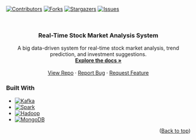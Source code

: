 <a name="readme-top"></a>
[![Contributors][contributors-shield]][contributors-url]
[![Forks][forks-shield]][forks-url]
[![Stargazers][stars-shield]][stars-url]
[![Issues][issues-shield]][issues-url]

<!-- PROJECT LOGO -->
<br />
<div align="center">
  <a href="https://github.com/phongtintruong/BigDataStockAnalyzer">
  </a>

<h3 align="center">Real-Time Stock Market Analysis System</h3>

  <p align="center">
    A big data-driven system for real-time stock market analysis, trend prediction, and investment suggestions.
    <br />
    <a href="https://github.com/phongtintruong/BigDataStockAnalyzer"><strong>Explore the docs »</strong></a>
    <br />
    <br />
    <a href="https://github.com/phongtintruong/BigDataStockAnalyzer">View Repo</a>
    ·
    <a href="https://github.com/phongtintruong/BigDataStockAnalyzer/issues">Report Bug</a>
    ·
    <a href="https://github.com/phongtintruong/BigDataStockAnalyzer/issues">Request Feature</a>
  </p>
</div>

### Built With

- [![Kafka][Apache Kafka]][kafka-url]
- [![Spark][Apache Spark]][spark-url]
- [![Hadoop][Apache Hadoop]][hadoop-url]
- [![MongoDB][MongoDB]][mongodb-url]

<p align="right">(<a href="#readme-top">Back to top</a>)</p>

[contributors-shield]: https://img.shields.io/github/contributors/phongtintruong/hotel-booking-frontend.svg?style=for-the-badge
[contributors-url]: https://github.com/phongtintruong/BigDataStockAnalyzer/graphs/contributors
[forks-shield]: https://img.shields.io/github/forks/phongtintruong/hotel-booking-frontend.svg?style=for-the-badge
[forks-url]: https://github.com/phongtintruong/BigDataStockAnalyzer/network/members
[stars-shield]: https://img.shields.io/github/stars/phongtintruong/hotel-booking-frontend.svg?style=for-the-badge
[stars-url]: https://github.com/phongtintruong/BigDataStockAnalyzer/stargazers
[issues-shield]: https://img.shields.io/github/issues/phongtintruong/hotel-booking-frontend.svg?style=for-the-badge
[issues-url]: https://github.com/phongtintruong/BigDataStockAnalyzer/issues
[Apache Kafka]: https://img.shields.io/badge/Apache%20Kafka-231F20?style=for-the-badge&logo=apache%20kafka&logoColor=white
[kafka-url]: https://kafka.apache.org/
[Apache Spark]: https://img.shields.io/badge/Apache%20Spark-E25A1C?style=for-the-badge&logo=apache%20spark&logoColor=white
[spark-url]: https://spark.apache.org/
[Apache Hadoop]: https://img.shields.io/badge/Apache%20Hadoop-FCC624?style=for-the-badge&logo=apache%20hadoop&logoColor=white
[hadoop-url]: https://hadoop.apache.org/
[MongoDB]: https://img.shields.io/badge/MongoDB-47A248?style=for-the-badge&logo=mongodb&logoColor=white
[mongodb-url]: https://www.mongodb.com/